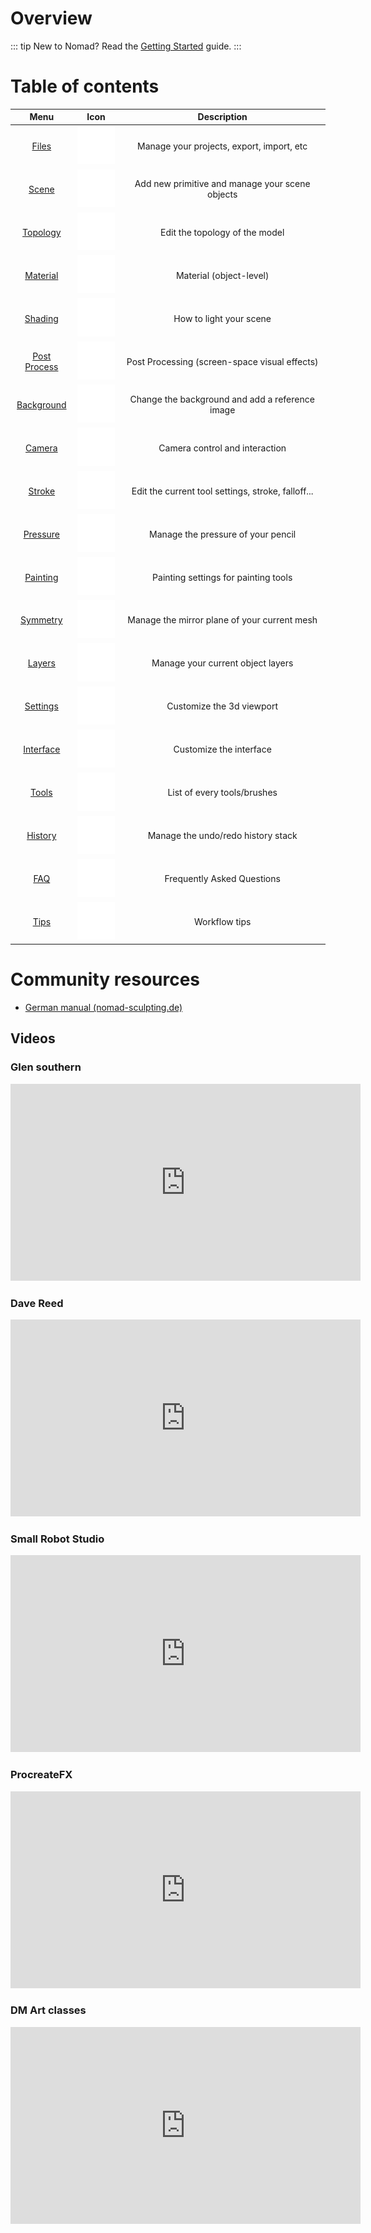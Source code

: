 # Overview

<!-- [[toc]] -->

<!-- 
::: tip
This is a tip
:::

::: warning
This is a warning
:::

::: danger Error
This is a dangerous warning
:::

::: details
This is a details block, which does not work in IE / Edge
:::
-->

::: tip New to Nomad?
Read the [Getting Started](gettingstarted.md) guide.
:::


# Table of contents

| Menu                           | Icon                          | Description                                        |
| :----------------------------: | :---------------------------: | :------------------------------------------------: |
| [Files](files.md)              | ![](./icons/open.webp)        | Manage your projects, export, import, etc          |
| [Scene](scene.md)              | ![](./icons/scene.webp)       | Add new primitive and manage your scene objects    |
| [Topology](topology.md)        | ![](./icons/multires.webp)    | Edit the topology of the model                     |
| [Material](material.md)        | ![](./icons/material.webp)    | Material (object-level)                            |
| [Shading](shading.md)          | ![](./icons/sun.webp)         | How to light your scene                            |
| [Post Process](postprocess.md) | ![](./icons/postprocess.webp) | Post Processing (screen-space visual effects)      |
| [Background](background.md)    | ![](./icons/image.webp)       | Change the background and add a reference image    |
| [Camera](camera.md)            | ![](./icons/camera.webp)      | Camera control and interaction                     |
| [Stroke](stroke.md)            | ![](./icons/pencil.webp)      | Edit the current tool settings, stroke, falloff... |
| [Pressure](pressure.md)        | ![](./icons/pressure.webp)    | Manage the pressure of your pencil                 |
| [Painting](painting.md)	     | ![](./icons/paint.webp)       | Painting settings for painting tools               |
| [Symmetry](symmetry.md)        | ![](./icons/symmetry.webp)    | Manage the mirror plane of your current mesh       |
| [Layers](layers.md)            | ![](./icons/layer.webp)       | Manage your current object layers                  |
| [Settings](settings.md)        | ![](./icons/cog.webp)         | Customize the 3d viewport                          |
| [Interface](interface.md)      | ![](./icons/interface.webp)   | Customize the interface                            |
| [Tools](tools.md)              | ![](./icons/toolbox.webp)     | List of every tools/brushes                        |
| [History](history.md)          | ![](./icons/history.webp)     | Manage the undo/redo history stack                 |
| [FAQ](faq.md)                  | ![](./icons/faq.webp)         | Frequently Asked Questions                         |
| [Tips](tips.md)                | ![](./icons/manual.webp)      | Workflow tips                                      |

# Community resources

- [German manual (nomad-sculpting.de)](https://nomad-sculpting.de/nomad-sculpt/handbuch/)

## Videos

### Glen southern
<div class="video-responsive">
<iframe width="560" height="315" src="https://www.youtube.com/embed/0Mj_yietOKI?si=-XhtDM-oZcMRAfnJ" title="YouTube video player" frameborder="0" allow="accelerometer; autoplay; clipboard-write; encrypted-media; gyroscope; picture-in-picture; web-share" allowfullscreen></iframe>
</div>

### Dave Reed
<div class="video-responsive">
<iframe width="560" height="315" src="https://www.youtube.com/embed/Jm18bkWsAW0?si=Hnt3tdsRf_doFdZq" title="YouTube video player" frameborder="0" allow="accelerometer; autoplay; clipboard-write; encrypted-media; gyroscope; picture-in-picture; web-share" allowfullscreen></iframe>
</div>

###  Small Robot Studio
<div class="video-responsive">
<iframe width="560" height="315" src="https://www.youtube.com/embed/vw3qpp81rF0?si=xs0Thy6kEGvHVi3q" title="YouTube video player" frameborder="0" allow="accelerometer; autoplay; clipboard-write; encrypted-media; gyroscope; picture-in-picture; web-share" allowfullscreen></iframe>
</div>

### ProcreateFX
<div class="video-responsive">
<iframe width="560" height="315" src="https://www.youtube.com/embed/BPw16T6Ayck?si=q2WlYGp63OpukkuU" title="YouTube video player" frameborder="0" allow="accelerometer; autoplay; clipboard-write; encrypted-media; gyroscope; picture-in-picture; web-share" allowfullscreen></iframe>
</div>

### DM Art classes
<div class="video-responsive">
<iframe width="560" height="315" src="https://www.youtube.com/embed/5VO0ZqyopGo?si=rtOLMvjwjCfPsdb4" title="YouTube video player" frameborder="0" allow="accelerometer; autoplay; clipboard-write; encrypted-media; gyroscope; picture-in-picture; web-share" allowfullscreen></iframe>
</div>
